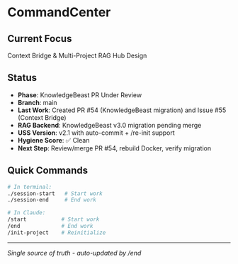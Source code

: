 # CommandCenter

## Current Focus
Context Bridge & Multi-Project RAG Hub Design

## Status
- **Phase**: KnowledgeBeast PR Under Review
- **Branch**: main
- **Last Work**: Created PR #54 (KnowledgeBeast migration) and Issue #55 (Context Bridge)
- **RAG Backend**: KnowledgeBeast v3.0 migration pending merge
- **USS Version**: v2.1 with auto-commit + /re-init support
- **Hygiene Score**: ✅ Clean
- **Next Step**: Review/merge PR #54, rebuild Docker, verify migration

## Quick Commands
```bash
# In terminal:
./session-start   # Start work
./session-end     # End work

# In Claude:
/start           # Start work
/end             # End work
/init-project    # Reinitialize
```

---
*Single source of truth - auto-updated by /end*
